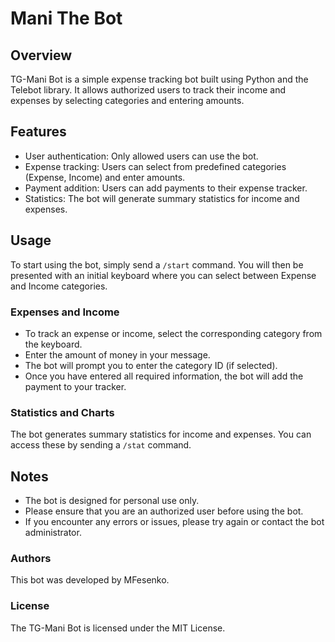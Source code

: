 # Mani The Bot

## Overview

TG-Mani Bot is a simple expense tracking bot built using Python and the Telebot library. It allows authorized users to track their income and expenses by selecting categories and entering amounts.

## Features

* User authentication: Only allowed users can use the bot.
* Expense tracking: Users can select from predefined categories (Expense, Income) and enter amounts.
* Payment addition: Users can add payments to their expense tracker.
* Statistics: The bot will generate summary statistics for income and expenses.

## Usage

To start using the bot, simply send a `/start` command. You will then be presented with an initial keyboard where you can select between Expense and Income categories.

### Expenses and Income

* To track an expense or income, select the corresponding category from the keyboard.
* Enter the amount of money in your message.
* The bot will prompt you to enter the category ID (if selected).
* Once you have entered all required information, the bot will add the payment to your tracker.

### Statistics and Charts

The bot generates summary statistics for income and expenses. You can access these by sending a `/stat` command.

## Notes

* The bot is designed for personal use only.
* Please ensure that you are an authorized user before using the bot.
* If you encounter any errors or issues, please try again or contact the bot administrator.

### Authors

This bot was developed by MFesenko.

### License

The TG-Mani Bot is licensed under the MIT License.
